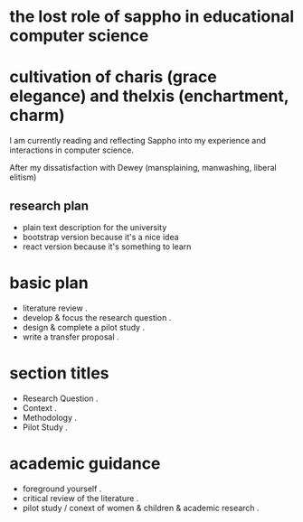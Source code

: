 # the lost role of sappho in educational computer science 
# cultivation of charis (grace elegance) and thelxis (enchartment, charm)

I am currently reading and reflecting Sappho into my experience and interactions in computer science.

After my dissatisfaction with Dewey (mansplaining, manwashing, liberal elitism)

## research plan

* plain text description for the university   
* bootstrap version because it's a nice idea   
* react version because it's something to learn   

# basic plan

* literature review .  
* develop & focus the research question .  
* design & complete a pilot study .  
* write a transfer proposal .  

# section titles

* Research Question .  
* Context .  
* Methodology .  
* Pilot Study . 

# academic guidance

* foreground yourself . 
* critical review of the literature .  
* pilot study / conext of women & children & academic research .  

